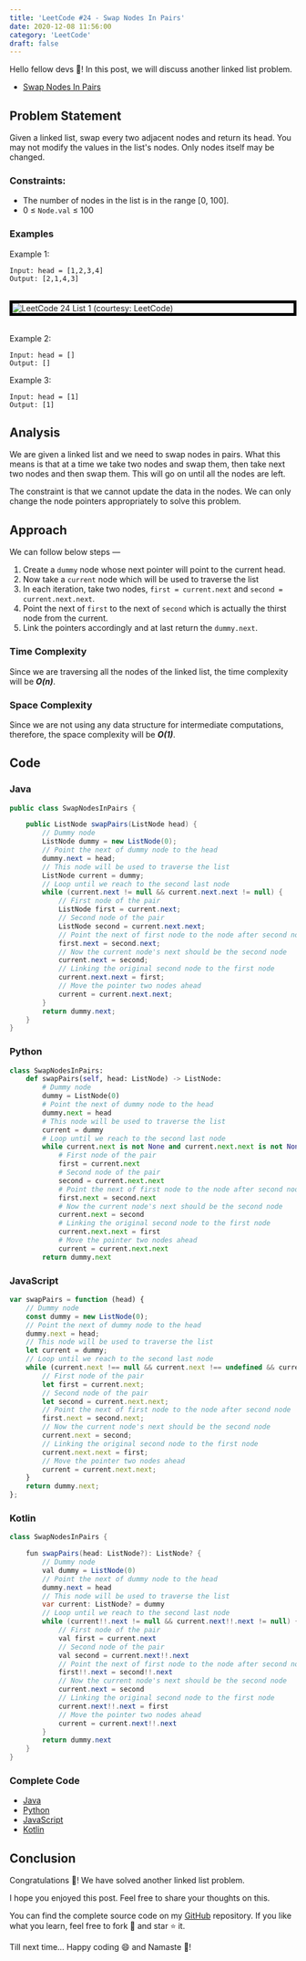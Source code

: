 ```yaml
---
title: 'LeetCode #24 - Swap Nodes In Pairs'
date: 2020-12-08 11:56:00
category: 'LeetCode'
draft: false
---
```


Hello fellow devs :wave:! In this post, we will discuss another linked list problem.

- [Swap Nodes In Pairs](https://leetcode.com/problems/swap-nodes-in-pairs/)

## Problem Statement
Given a linked list, swap every two adjacent nodes and return its head. You may not modify the values in the list's nodes. Only nodes itself may be changed.

### Constraints:
- The number of nodes in the list is in the range [0, 100].
- 0 ≤ `Node.val` ≤ 100

### Examples

Example 1:
```
Input: head = [1,2,3,4]
Output: [2,1,4,3]
```

<br />

<img src='../media/leetcode-19-list-1.jpg' alt='LeetCode 24 List 1 (courtesy: LeetCode)' style="display: block; margin-left: auto; margin-right: auto; border: 5px solid black;">

<br />

Example 2:

```
Input: head = []
Output: []
```

Example 3:

```
Input: head = [1]
Output: [1]
```

## Analysis
We are given a linked list and we need to swap nodes in pairs. What this means is that at a time we take two nodes and swap them, then take next two nodes and then swap them. This will go on until all the nodes are left.

The constraint is that we cannot update the data in the nodes. We can only change the node pointers appropriately to solve this problem.

## Approach
We can follow below steps —

1. Create a `dummy` node whose next pointer will point to the current head.
2. Now take a `current` node which will be used to traverse the list
3. In each iteration, take two nodes, `first = current.next` and `second = current.next.next`.
4. Point the next of `first` to the next of `second` which is actually the thirst node from the current.
5. Link the pointers accordingly and at last return the `dummy.next`.

### Time Complexity
Since we are traversing all the nodes of the linked list, the time complexity will be ***O(n)***.

### Space Complexity
Since we are not using any data structure for intermediate computations, therefore, the space complexity will be ***O(1)***.

## Code

### Java

```java
public class SwapNodesInPairs {

    public ListNode swapPairs(ListNode head) {
        // Dummy node
        ListNode dummy = new ListNode(0);
        // Point the next of dummy node to the head
        dummy.next = head;
        // This node will be used to traverse the list
        ListNode current = dummy;
        // Loop until we reach to the second last node
        while (current.next != null && current.next.next != null) {
            // First node of the pair
            ListNode first = current.next;
            // Second node of the pair
            ListNode second = current.next.next;
            // Point the next of first node to the node after second node
            first.next = second.next;
            // Now the current node's next should be the second node
            current.next = second;
            // Linking the original second node to the first node
            current.next.next = first;
            // Move the pointer two nodes ahead
            current = current.next.next;
        }
        return dummy.next;
    }
}
```

### Python

```python
class SwapNodesInPairs:
    def swapPairs(self, head: ListNode) -> ListNode:
        # Dummy node
        dummy = ListNode(0)
        # Point the next of dummy node to the head
        dummy.next = head
        # This node will be used to traverse the list
        current = dummy
        # Loop until we reach to the second last node
        while current.next is not None and current.next.next is not None:
            # First node of the pair
            first = current.next
            # Second node of the pair
            second = current.next.next
            # Point the next of first node to the node after second node
            first.next = second.next
            # Now the current node's next should be the second node
            current.next = second
            # Linking the original second node to the first node
            current.next.next = first
            # Move the pointer two nodes ahead
            current = current.next.next
        return dummy.next
```

### JavaScript

```javascript
var swapPairs = function (head) {
    // Dummy node
    const dummy = new ListNode(0);
    // Point the next of dummy node to the head
    dummy.next = head;
    // This node will be used to traverse the list
    let current = dummy;
    // Loop until we reach to the second last node
    while (current.next !== null && current.next !== undefined && current.next.next !== null) {
        // First node of the pair
        let first = current.next;
        // Second node of the pair
        let second = current.next.next;
        // Point the next of first node to the node after second node
        first.next = second.next;
        // Now the current node's next should be the second node
        current.next = second;
        // Linking the original second node to the first node
        current.next.next = first;
        // Move the pointer two nodes ahead
        current = current.next.next;
    }
    return dummy.next;
};
```

### Kotlin

```java
class SwapNodesInPairs {

    fun swapPairs(head: ListNode?): ListNode? {
        // Dummy node
        val dummy = ListNode(0)
        // Point the next of dummy node to the head
        dummy.next = head
        // This node will be used to traverse the list
        var current: ListNode? = dummy
        // Loop until we reach to the second last node
        while (current!!.next != null && current.next!!.next != null) {
            // First node of the pair
            val first = current.next
            // Second node of the pair
            val second = current.next!!.next
            // Point the next of first node to the node after second node
            first!!.next = second!!.next
            // Now the current node's next should be the second node
            current.next = second
            // Linking the original second node to the first node
            current.next!!.next = first
            // Move the pointer two nodes ahead
            current = current.next!!.next
        }
        return dummy.next
    }
}
```

### Complete Code
- [Java](https://github.com/ani03sha/RedQuarkTutorials/blob/master/LeetCode/Java/src/main/java/org/redquark/tutorials/leetcode/SwapNodesInPairs.java)
- [Python](https://github.com/ani03sha/RedQuarkTutorials/blob/master/LeetCode/Python/src/Swap_Nodes_In_Pairs.py)
- [JavaScript](https://github.com/ani03sha/RedQuarkTutorials/blob/master/LeetCode/JavaScript/src/swap_nodes_in_pairs.js)
- [Kotlin](https://github.com/ani03sha/RedQuarkTutorials/blob/master/LeetCode/Kotlin/src/main/kotlin/org/redquark/tutorials/leetcode/SwapNodesInPairs.kt)

## Conclusion

Congratulations :clap:! We have solved another linked list problem.

I hope you enjoyed this post. Feel free to share your thoughts on this.

You can find the complete source code on my [GitHub](https://github.com/ani03sha/RedQuarkTutorials/tree/master/LeetCode) repository. If you like what you learn, feel free to fork 🔪 and star ⭐ it.

Till next time… Happy coding 😄 and Namaste :pray:!